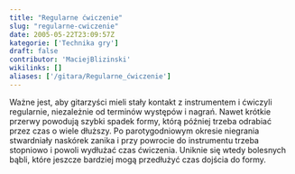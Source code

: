 ```yaml
---
title: "Regularne ćwiczenie"
slug: "regularne-cwiczenie"
date: 2005-05-22T23:09:57Z
kategorie: ['Technika gry']
draft: false
contributor: 'MaciejBlizinski'
wikilinks: []
aliases: ['/gitara/Regularne_ćwiczenie']
---
```

Ważne jest, aby gitarzyści mieli stały kontakt z instrumentem i ćwiczyli
regularnie, niezależnie od terminów występów i nagrań. Nawet krótkie
przerwy powodują szybki spadek formy, którą później trzeba odrabiać
przez czas o wiele dłuższy. Po parotygodniowym okresie niegrania
stwardniały naskórek zanika i przy powrocie do instrumentu trzeba
stopniowo i powoli wydłużać czas ćwiczenia. Uniknie się wtedy bolesnych
bąbli, które jeszcze bardziej mogą przedłużyć czas dojścia do formy.

